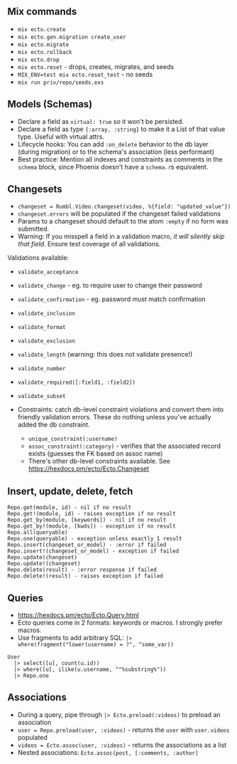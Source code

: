 ## Mix commands

- `mix ecto.create`
- `mix ecto.gen.migration create_user`
- `mix ecto.migrate`
- `mix ecto.rollback`
- `mix ecto.drop`
- `mix ecto.reset` - drops, creates, migrates, and seeds
- `MIX_ENV=test mix ecto.reset_test` - no seeds
- `mix run priv/repo/seeds.exs`

## Models (Schemas)

- Declare a field as `virtual: true` so it won't be persisted.
- Declare a field as type `{:array, :string}` to make it a List of that value type. Useful with virtual attrs.
- Lifecycle hooks: You can add `:on_delete` behavior to the db layer (during migration) or to the schema's association (less performant)
- Best practice: Mention all indexes and constraints as comments in the `schema` block, since Phoenix doesn't have a `schema.rb` equivalent.

## Changesets

- `changeset = Rumbl.Video.changeset(video, %{field: "updated_value"})`
- `changeset.errors` will be populated if the changeset failed validations
- Params to a changeset should default to the atom `:empty` if no form was submitted.
- Warning: If you misspell a field in a validation macro, *it will silently skip that field*. Ensure test coverage of all validations.

Validations available:
- `validate_acceptance`
- `validate_change` - eg. to require user to change their password
- `validate_confirmation`  - eg. password must match confirmation
- `validate_inclusion`
- `validate_format`
- `validate_exclusion`
- `validate_length` (warning: this does not validate presence!)
- `validate_number`
- `validate_required([:field1, :field2])`
- `validate_subset`

- Constraints: catch db-level constraint violations and convert them into friendly validation errors. These do nothing unless you've actually added the db constraint.
  * `unique_constraint(:username)`
  * `assoc_constraint(:category)` - verifies that the associated record exists (guesses the FK based on assoc name)
  * There's other db-level constraints available. See https://hexdocs.pm/ecto/Ecto.Changeset

## Insert, update, delete, fetch

```
Repo.get(module, id) - nil if no result
Repo.get!(module, id) - raises exception if no result
Repo.get_by(module, [keywords]) - nil if no result
Repo.get_by!(module, [kwds]) - exception if no result
Repo.all(queryable)
Repo.one(queryable) - exception unless exactly 1 result
Repo.insert(changeset_or_model) - :error if failed
Repo.insert!(changeset_or_model) - exception if failed
Repo.update(changeset)
Repo.update!(changeset)
Repo.delete(result) - :error response if failed
Repo.delete!(result) - raises exception if failed
```

## Queries

- https://hexdocs.pm/ecto/Ecto.Query.html
- Ecto queries come in 2 formats: keywords or macros. I strongly prefer macros.
- Use fragments to add arbitrary SQL: `|> where(fragment("lower(username) = ?", ^some_var))`

```
User
  |> select([u], count(u.id))
  |> where([u], ilike(u.username, ^"%substring%"))
  |> Repo.one
```

## Associations

- During a query, pipe through `|> Ecto.preload(:videos)` to preload an association
- `user = Repo.preload(user, :videos)` - returns the `user` with `user.videos` populated
- `videos = Ecto.assoc(user, :videos)` - returns the associations as a list
- Nested associations: `Ecto.assoc(post, [:comments, :author]`
